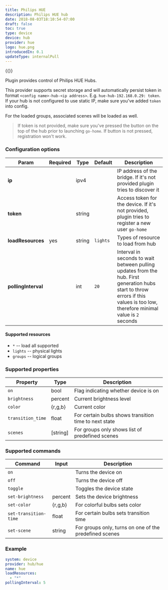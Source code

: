 ```yaml
---
title: Philips HUE
description: Philips HUE hub
date: 2018-08-03T18:10:54-07:00
draft: false
toc: true
type: device
device: hub
provider: hue
logo: hue.png
introducedIn: 0.1
updateType: internalPull
---
```

{{<device>}}

Plugin provides control of Philips HUE Hubs.

This provider supports secret storage and will automatically persist token in
format `<config name>-hub-<ip address>`. E.g. `hue-hub-192.168.0.29: token`.
If your hub is not configured to use static IP,
make sure you've added `token` into config.

For the loaded groups, associated scenes will be loaded as well.

> If token is not provided, make sure you've pressed the button on the top of
the hub prior to launching `go-home`. If button is not pressed,
registration won't work.

### Configuration options

| Param | Required | Type | Default | Description |
|-------|----------|------|---------|-------------|
| **ip** || ipv4 || IP address of the bridge. If it's not provided plugin tries to discover it |
| **token** || string || Access token for the device. If it's not provided, plugin tries to register a new user `go-home` |
| **loadResources** | yes | string | `lights` | Types of resource to load from hub |
| **pollingInterval** || int | `20` | Interval in seconds to wait between pulling updates from the hub. First generation hubs start to throw errors if this values is too low, therefore minimal value is `2` seconds |

#### Supported resources

* `*` -- load all supported
* `lights` -- physical lights
* `groups` -- logical groups

### Supported properties

| Property | Type | Description |
|----------|------|-------------|
| `on` | bool | Flag indicating whether device is on |
| `brightness` | percent | Current brightness level |
| `color` | {r,g,b} | Current color |
| `transition_time` | float | For certain bulbs shows transition time to next state |
| `scenes` | [string] | For groups only shows list of predefined scenes |

### Supported commands

| Command | Input | Description |
| --------|-------|-------------|
| `on` || Turns the device on |
| `off` || Turns the device off |
| `toggle` || Toggles the device state |
| `set-brightness` | percent | Sets the device brightness |
| `set-color` | {r,g,b} | For colorful bulbs sets color |
| `set-transition-time` | float | For certain bulbs sets transition time |
| `set-scene` | string | For groups only, turns on one of the predefined scenes |

### Example

```yaml
system: device
provider: hub/hue
name: hue
loadResources:
  - "*"
pollingInterval: 5
```
